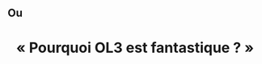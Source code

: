 <!SLIDE center>

<h2>Ou</h2>
<h1 style="margin-left: 0; text-align: center;">« Pourquoi OL3 est fantastique ? »</div>


